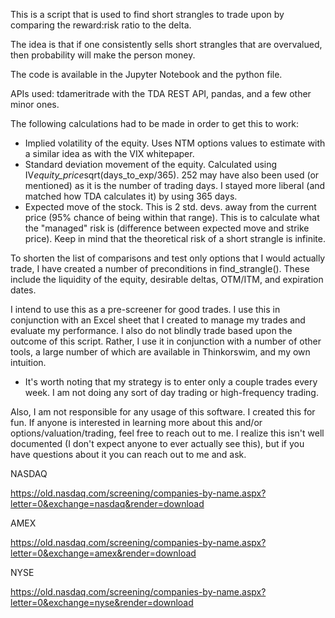 This is a script that is used to find short strangles to trade upon by comparing the reward:risk ratio to the delta.

The idea is that if one consistently sells short strangles that are overvalued, then probability will make the person money.

The code is available in the Jupyter Notebook and the python file.

APIs used: tdameritrade with the TDA REST API, pandas, and a few other minor ones.

The following calculations had to be made in order to get this to work:
- Implied volatility of the equity. Uses NTM options values to estimate with a similar idea as with the VIX whitepaper.
- Standard deviation movement of the equity. Calculated using IV*equity_price*sqrt(days_to_exp/365). 252 may have also been used (or mentioned) as it is the number of trading days. I stayed more liberal (and matched how TDA calculates it) by using 365 days.
- Expected move of the stock. This is 2 std. devs. away from the current price (95% chance of being within that range). This is to calculate what the "managed" risk is (difference between expected move and strike price). Keep in mind that the theoretical risk of a short strangle is infinite.

To shorten the list of comparisons and test only options that I would actually trade, I have created a number of preconditions in find_strangle(). These include the liquidity of the equity, desirable deltas, OTM/ITM, and expiration dates.

I intend to use this as a pre-screener for good trades. I use this in conjunction with an Excel sheet that I created to manage my trades and evaluate my performance. I also do not blindly trade based upon the outcome of this script. Rather, I use it in conjunction with a number of other tools, a large number of which are available in Thinkorswim, and my own intuition.
- It's worth noting that my strategy is to enter only a couple trades every week. I am not doing any sort of day trading or high-frequency trading.

Also, I am not responsible for any usage of this software. I created this for fun. If anyone is interested in learning more about this and/or options/valuation/trading, feel free to reach out to me. I realize this isn't well documented (I don't expect anyone to ever actually see this), but if you have questions about it you can reach out to me and ask.


NASDAQ

https://old.nasdaq.com/screening/companies-by-name.aspx?letter=0&exchange=nasdaq&render=download

AMEX

https://old.nasdaq.com/screening/companies-by-name.aspx?letter=0&exchange=amex&render=download

NYSE

https://old.nasdaq.com/screening/companies-by-name.aspx?letter=0&exchange=nyse&render=download

